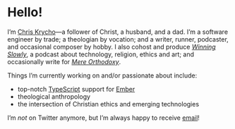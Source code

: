 # Hello!

I’m [Chris Krycho][home]—a follower of Christ, a husband, and a dad. I’m a software engineer by trade; a theologian by vocation; and a writer, runner, podcaster, and occasional composer by hobby. I also cohost and produce [<cite>Winning Slowly</cite>][ws], a podcast about technology, religion, ethics and art; and occasionally write for [<cite>Mere Orthodoxy</cite>][mere-o].

[home]: https://v5.chriskrycho.com
[ws]: https://winningslowly.org
[mere-o]: https://mereorthodoxy.com

Things I’m currently working on and/or passionate about include:

- top-notch [TypeScript][ts] support for [Ember][ember]
- theological anthropology
- the intersection of Christian ethics and emerging technologies

I’m *not* on Twitter anymore, but I’m always happy to receive [email](mailto:hello@chriskrycho.com)!

[ts]: https://www.typescriptlang.org
[ember]: https://emberjs.com
[rewrite]: https://rewrite.software
